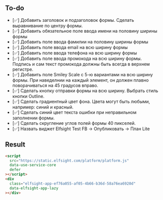 ## To-do

- [✅] Добавить заголовок и подзаголовок формы. Сделать выравнивание по центру формы.
- [✅] Добавить обязательное поле ввода имени на половину ширины формы
- [✅] Добавить поле ввода фамилии на половину ширины формы
- [✅] Добавить поле ввода email на всю ширину формы
- [✅] Добавить поле ввода телефона на всю ширину формы
- [✅] Добавить поле ввода промокода на всю ширину формы. Подпись и сам текст промокода должны быть всегда в верхнем регистре.
- [✅] Добавить поле Smiley Scale с 5-ю вариантами на всю ширину формы. При наведелнии на каждый элемент, он должен плавно поворачиваться на 45 градусов вправо.
- [✅] Сделать кнопку отправки формы на всю ширину. Выбрать стиль кнопки Outline.
- [✅] Сделать градиентный цвет фона. Цвета могут быть любыми, например: синий и красный.
- [✅] Сделать синий цвет текста ошибки при неправильном заполнении формы.
- [✅] Сделать скругление углов полей формы 40 пикселей.
- [✅] Назвать виджет Elfsight Test FB → Опубликовать → План Lite

## Result

```html
<script
  src="https://static.elfsight.com/platform/platform.js"
  data-use-service-core
  defer
></script>
<div
  class="elfsight-app-ef76a055-af05-4b66-b36d-58a76ea6920d"
  data-elfsight-app-lazy
></div>
```
